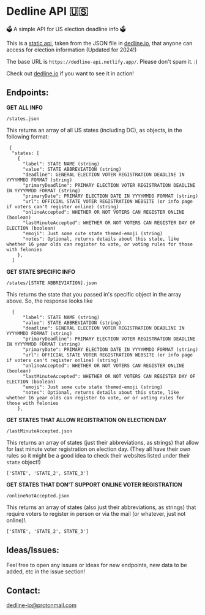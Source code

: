 # Dedline API 🇺🇸
🗳 A simple API for US election deadline info 🗳

This is a [static api](https://www.seancdavis.com/posts/lets-talk-about-static-apis/), taken from the JSON file in [dedline.io](dedline.io), that anyone can access for election information (Updated for 2024!)

The base URL is `https://dedline-api.netlify.app/`. Please don't spam it. :) 

Check out [dedline.io](https://www.dedline.io) if you want to see it in action!

## Endpoints:

**GET ALL INFO**

`/states.json`

This returns an array of all US states (including DC), as objects, in the following format:

```
 {
  "states: [
    {
      "label": STATE NAME (string)
      "value": STATE ABBREVIATION (string)
      "deadline": GENERAL ELECTION VOTER REGISTRATION DEADLINE IN YYYYMMDD FORMAT (string)
      "primaryDeadline": PRIMARY ELECTION VOTER REGISTRATION DEADLINE IN YYYYMMDD FORMAT (string)
      "primaryDate": PRIMARY ELECTION DATE IN YYYYMMDD FORMAT (string)
      "url": OFFICIAL STATE VOTER REGISTRATION WEBSITE (or info page if voters can't register online) (string)
      "onlineAccepted": WHETHER OR NOT VOTERS CAN REGISTER ONLINE (boolean)
      "lastMinuteAccepted": WHETHER OR NOT VOTERS CAN REGISTER DAY OF ELECTION (boolean)
      "emoji": Just some cute state themed-emoji (string)
      "notes": Optional, returns details about this state, like whether 16 year olds can register to vote, or voting rules for those with felonies
    },
  ]

```
 
 **GET STATE SPECIFIC INFO**
 
 `/states/[STATE ABBREVIATION].json`
 
 This returns the state that you passed in's specific object in the array above. So, the response looks like
 
```
  {
      "label": STATE NAME (string)
      "value": STATE ABBREVIATION (string)
      "deadline": GENERAL ELECTION VOTER REGISTRATION DEADLINE IN YYYYMMDD FORMAT (string)
      "primaryDeadline": PRIMARY ELECTION VOTER REGISTRATION DEADLINE IN YYYYMMDD FORMAT (string)
      "primaryDate": PRIMARY ELECTION DATE IN YYYYMMDD FORMAT (string)
      "url": OFFICIAL STATE VOTER REGISTRATION WEBSITE (or info page if voters can't register online) (string)
      "onlineAccepted": WHETHER OR NOT VOTERS CAN REGISTER ONLINE (boolean)
      "lastMinuteAccepted": WHETHER OR NOT VOTERS CAN REGISTER DAY OF ELECTION (boolean)
      "emoji": Just some cute state themed-emoji (string)
      "notes": Optional, returns details about this state, like whether 16 year olds can register to vote, or or voting rules for those with felonies
    },

```

**GET STATES THAT ALLOW REGISTRATION ON ELECTION DAY**

`/lastMinuteAccepted.json`

This returns an array of states (just their abbreviations, as strings) that allow for last minute voter registration on election day. (They all have their own rules so it might be a good idea to check their websites listed under their `state` object!)

```
['STATE', 'STATE_2', STATE_3']
```


**GET STATES THAT DON'T SUPPORT ONLINE VOTER REGISTRATION**

`/onlineNotAccepted.json`

This returns an array of states (also just their abbreviations, as strings) that require voters to register in person or via the mail (or whatever, just not online)!.

```
['STATE', 'STATE_2', STATE_3']
```


## Ideas/Issues:
Feel free to open any issues or ideas for new endpoints, new data to be added, etc in the issue section!

## Contact:
dedline-io@protonmail.com

 
